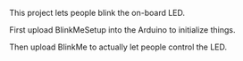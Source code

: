 This project lets people blink the on-board LED.

First upload BlinkMeSetup into the Arduino to initialize things.

Then upload BlinkMe to actually let people control the LED.
